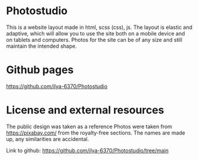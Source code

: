 # Photostudio

This is a website layout made in html, scss (css), js.
The layout is elastic and adaptive, which will allow you to use the site both on a mobile device and on tablets and computers.
Photos for the site can be of any size and still maintain the intended shape.

# Github pages
https://github.com/ilya-6370/Photostudio

# License and external resources
The public design was taken as a reference
  Photos were taken from https://pixabay.com/ from the royalty-free sections. The names are made up, any similarities are accidental.

Link to github:
https://github.com/ilya-6370/Photostudio/tree/main
